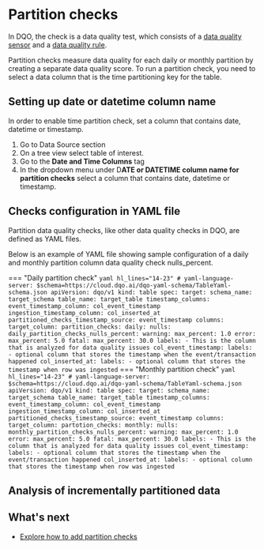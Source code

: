 # Partition checks

In DQO, the check is a data quality test, which consists of a [data quality sensor](../../sensors/sensors.md) and a
[data quality rule](../../rules/rules.md).

Partition checks measure data quality for each daily or monthly partition by creating a separate data quality score. 
To run a partition check, you need to select a data column that is the time partitioning key for the table.

## Setting up date or datetime column name
In order to enable time partition check, set a column that contains date, datetime or timestamp. 

1. Go to Data Source section
2. On a tree view select table of interest.
3. Go to the **Date and Time Columns** tag
4. In the dropdown menu under D**ATE or DATETIME column name for partition checks** select a column that contains date, datetime or timestamp.

## Checks configuration in YAML file
Partition data quality checks, like other data quality checks in DQO, are defined as YAML files.

Below is an example of YAML file showing sample configuration of a daily and monthly partition column data quality check
nulls_percent.

=== "Daily partition check"
    ``` yaml hl_lines="14-23"
    # yaml-language-server: $schema=https://cloud.dqo.ai/dqo-yaml-schema/TableYaml-schema.json
    apiVersion: dqo/v1
    kind: table
    spec:
      target:
        schema_name: target_schema
        table_name: target_table
      timestamp_columns:
        event_timestamp_column: col_event_timestamp
        ingestion_timestamp_column: col_inserted_at
        partitioned_checks_timestamp_source: event_timestamp
      columns:
        target_column:
          partition_checks:
            daily:
              nulls:
                daily_partition_checks_nulls_percent:
                  warning:
                    max_percent: 1.0
                  error:
                    max_percent: 5.0
                  fatal:
                    max_percent: 30.0
          labels:
          - This is the column that is analyzed for data quality issues
        col_event_timestamp:
          labels:
          - optional column that stores the timestamp when the event/transaction happened
        col_inserted_at:
          labels:
          - optional column that stores the timestamp when row was ingested
    ```
=== "Monthly partition check"
    ``` yaml hl_lines="14-23"
    # yaml-language-server: $schema=https://cloud.dqo.ai/dqo-yaml-schema/TableYaml-schema.json
    apiVersion: dqo/v1
    kind: table
    spec:
      target:
        schema_name: target_schema
        table_name: target_table
      timestamp_columns:
        event_timestamp_column: col_event_timestamp
        ingestion_timestamp_column: col_inserted_at
        partitioned_checks_timestamp_source: event_timestamp
      columns:
        target_column:
          partotion_checks:
            monthly:
              nulls:
                monthly_partition_checks_nulls_percent:
                  warning:
                    max_percent: 1.0
                  error:
                    max_percent: 5.0
                  fatal:
                    max_percent: 30.0
          labels:
          - This is the column that is analyzed for data quality issues
        col_event_timestamp:
          labels:
          - optional column that stores the timestamp when the event/transaction happened
        col_inserted_at:
          labels:
          - optional column that stores the timestamp when row was ingested
    ```

## Analysis of incrementally partitioned data


## What's next

- [Explore how to add partition checks](../../../working-with-dqo/adding-data-quality-checks/adding-data-quality-checks.md)
